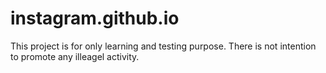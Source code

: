 # instagram.github.io
This project is for only learning and testing purpose.
There is not intention to promote any illeagel activity. 
